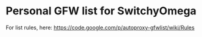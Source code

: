 Personal GFW list for SwitchyOmega
===

For list rules, here: https://code.google.com/p/autoproxy-gfwlist/wiki/Rules
